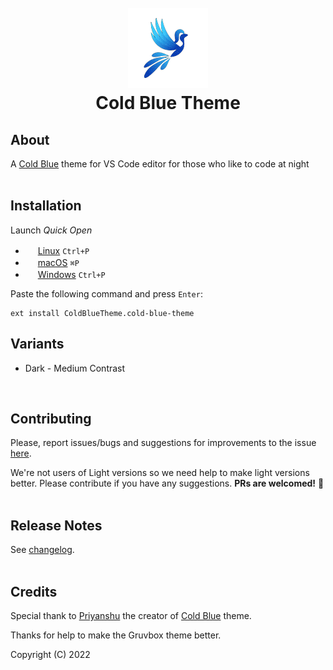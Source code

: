 <h1 align="center">
  <br>
  <a href="https://marketplace.visualstudio.com/items?itemName=jdinhlife.gruvbox">
    <img src = "logo.png">
  </a>
  <br>
  Cold Blue Theme
  <br>
</h1>


## About

A [Cold Blue](https://marketplace.visualstudio.com/items?itemName=ColdBlueTheme.cold-blue-theme) theme for VS Code editor for those who like to code at night
<br>
<br>
## Installation

Launch *Quick Open*

  - <img src="https://www.kernel.org/theme/images/logos/favicon.png" width=16 height=16/> <a href="https://code.visualstudio.com/shortcuts/keyboard-shortcuts-linux.pdf">Linux</a> `Ctrl+P`
  - <img src="https://developer.apple.com/favicon.ico" width=16 height=16/> <a href="https://code.visualstudio.com/shortcuts/keyboard-shortcuts-macos.pdf">macOS</a> `⌘P`
  - <img src="https://www.microsoft.com/favicon.ico" width=16 height=16/> <a href="https://code.visualstudio.com/shortcuts/keyboard-shortcuts-windows.pdf">Windows</a> `Ctrl+P`

Paste the following command and press `Enter`:

```
ext install ColdBlueTheme.cold-blue-theme
```

## Variants

-   Dark - Medium Contrast
<br>

## Contributing

Please, report issues/bugs and suggestions for improvements to the issue [here](https://github.com/priyanshu1208/Cold-Blue-Theme/issues).

We're not users of Light versions so we need help to make light versions better. Please contribute if you have any suggestions. **PRs are welcomed!** :rocket:
<br>
<br>

## Release Notes

See [changelog](CHANGELOG.md).
<br>
<br>

## Credits

Special thank to [Priyanshu](https://github.com/priyanshu1208) the creator of [Cold Blue](https://marketplace.visualstudio.com/items?itemName=ColdBlueTheme.cold-blue-theme) theme.

Thanks for help to make the Gruvbox theme better.

Copyright (C) 2022 
